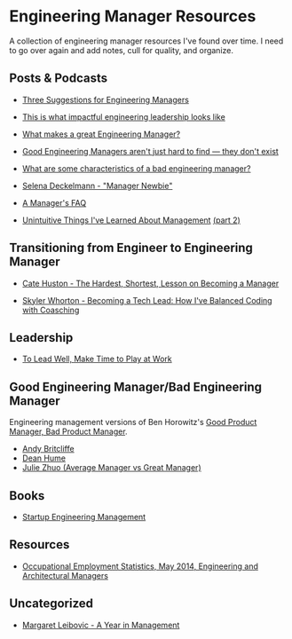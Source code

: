 # Engineering Manager Resources

A collection of engineering manager resources I've found over time.
I need to go over again and add notes, cull for quality, and organize.

## Posts & Podcasts

* [Three Suggestions for Engineering Managers](http://www.kevgibbs.com/2011/08/3-suggestions-for-engineering-managers)

* [This is what impactful engineering leadership looks like](http://firstround.com/review/this-is-what-impactful-engineering-leadership-looks-like/)

* [What makes a great Engineering Manager?](http://www.designnews.com/author.asp?doc_id=231932)

* [Good Engineering Managers aren't just hard to find — they don't exist](http://venturebeat.com/2014/02/13/good-engineering-managers-arent-just-hard-to-find-they-dont-exit/)

* [What are some characteristics of a bad engineering manager?](https://www.quora.com/What-are-the-characteristics-of-a-bad-engineering-manager?share=1)

* [Selena Deckelmann - "Manager Newbie"](http://www.codenewbie.org/podcast/manager-newbie)

* [A Manager's FAQ](https://readthink.com/a-managers-faq-35858a229f84#.74mp0kbv6)

* [Unintuitive Things I've Learned About Management](https://medium.com/the-year-of-the-looking-glass/unintuitive-things-i-ve-learned-about-management-f2c42d68604b) [(part 2)](https://medium.com/the-year-of-the-looking-glass/unintuitive-things-i-ve-learned-about-management-part-2-7c22fc9d87ed)


## Transitioning from Engineer to Engineering Manager

* [Cate Huston - The Hardest, Shortest, Lesson on Becoming a Manager](http://www.catehuston.com/blog/2015/12/23/the-hardest-shortest-lesson-becoming-a-manager/)

* [Skyler Whorton - Becoming a Tech Lead: How I've Balanced Coding with Coasching](http://product.hubspot.com/blog/tech-lead-balancing-coaching-with-coding)

## Leadership

* [To Lead Well, Make Time to Play at Work](https://www.leadfully.com/blog/make-time-to-play-at-work/)

## Good Engineering Manager/Bad Engineering Manager

Engineering management versions of Ben Horowitz's [Good Product Manager, Bad Product Manager](http://a16z.com/2012/06/15/good-product-managerbad-product-manager/).

* [Andy Britcliffe](http://www.andybritcliffe.com/post/80176050027/good-engineering-managerbad-engineer-manager)
* [Dean Hume](http://deanhume.com/Home/BlogPost/good-engineering-manager---bad-engineering-manager/9123)
* [Julie Zhuo (Average Manager vs Great Manager)](https://medium.com/the-year-of-the-looking-glass/average-manager-vs-great-manager-cf8a2e30907d)

## Books

* [Startup Engineering Management](http://books.piaw.net/management/index.html)

## Resources

* [Occupational Employment Statistics, May 2014, Engineering and Architectural Managers](
http://www.bls.gov/oes/current/oes119041.htm#%285%29)

## Uncategorized

* [Margaret Leibovic - A Year in Management](http://blog.margaretleibovic.com/2016/05/04/a-year-in-management.html)
